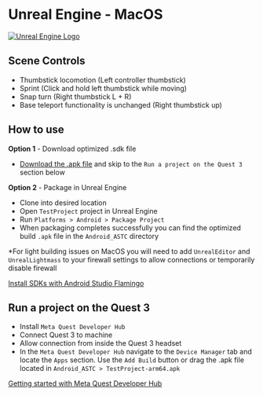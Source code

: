 # Unreal Engine - MacOS

[![Unreal Engine Logo](unreal-engine.png)](https://www.unrealengine.com/)

## Scene Controls

* Thumbstick locomotion (Left controller thumbstick)
* Sprint (Click and hold left thumbstick while moving)
* Snap turn (Right thumbstick L + R)
* Base teleport functionality is unchanged (Right thumbstick up)

## How to use

**Option 1** - Download optimized .sdk file

* [Download the .apk file](https://drive.google.com/file/d/1apvPNiWsgNSHmU8qKQoaU_Ncr1QC7OWA/view?usp=drive_link) and skip to the `Run a project on the Quest 3` section below

**Option 2** - Package in Unreal Engine

* Clone into desired location
* Open `TestProject` project in Unreal Engine
* Run `Platforms > Android > Package Project`
* When packaging completes successfully you can find the optimized build `.apk` file in the `Android_ASTC` directory

*For light building issues on MacOS you will need to add `UnrealEditor` and `UnrealLightmass` to your firewall settings to allow connections or temporarily disable firewall

[Install SDKs with Android Studio Flamingo](https://developer.android.com/studio/releases/past-releases/as-flamingo-release-notes)

## Run a project on the Quest 3

* Install `Meta Quest Developer Hub`
* Connect Quest 3 to machine
* Allow connection from inside the Quest 3 headset
* In the `Meta Quest Developer Hub` navigate to the `Device Manager` tab and locate the `Apps` section. Use the `Add Build` button or drag the .apk file located in `Android_ASTC > TestProject-arm64.apk`

[Getting started with Meta Quest Developer Hub](https://developers.meta.com/horizon/documentation/unity/ts-mqdh-getting-started)
